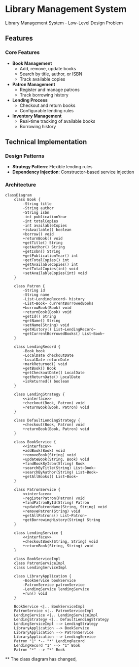# Library Management System
Library Management System - Low-Level Design Problem
## Features

### Core Features
- **Book Management**
  - Add, remove, update books
  - Search by title, author, or ISBN
  - Track available copies
- **Patron Management**
  - Register and manage patrons
  - Track borrowing history
- **Lending Process**
  - Checkout and return books
  - Configurable lending rules
- **Inventory Management**
  - Real-time tracking of available books
  - Borrowing history

## Technical Implementation

### Design Patterns
- **Strategy Pattern**: Flexible lending rules
- **Dependency Injection**: Constructor-based service injection

### Architecture
```mermaid
classDiagram
    class Book {
        -String title
        -String author
        -String isbn
        -int publicationYear
        -int totalCopies
        -int availableCopies
        +isAvailable() boolean
        +borrow() void
        +returnBook() void
        +getTitle() String
        +getAuthor() String
        +getIsbn() String
        +getPublicationYear() int
        +getTotalCopies() int
        +getAvailableCopies() int
        +setTotalCopies(int) void
        +setAvailableCopies(int) void
    }

    class Patron {
        -String id
        -String name
        -List~LendingRecord~ history
        -List~Book~ currentBorrowedBooks
        +borrowBook(Book) void
        +returnBook(Book) void
        +getId() String
        +getName() String
        +setName(String) void
        +getHistory() List~LendingRecord~
        +getCurrentBorrowedBooks() List~Book~
    }

    class LendingRecord {
        -Book book
        -LocalDate checkoutDate
        -LocalDate returnDate
        +markReturned() void
        +getBook() Book
        +getCheckoutDate() LocalDate
        +getReturnDate() LocalDate
        +isReturned() boolean
    }

    class LendingStrategy {
        <<interface>>
        +checkout(Book, Patron) void
        +returnBook(Book, Patron) void
    }

    class DefaultLendingStrategy {
        +checkout(Book, Patron) void
        +returnBook(Book, Patron) void
    }

    class BookService {
        <<interface>>
        +addBook(Book) void
        +removeBook(String) void
        +updateBook(String, Book) void
        +findBookByIsbn(String) Book
        +searchByTitle(String) List~Book~
        +searchByAuthor(String) List~Book~
        +getAllBooks() List~Book~
    }

    class PatronService {
        <<interface>>
        +registerPatron(Patron) void
        +findPatronById(String) Patron
        +updatePatronName(String, String) void
        +removePatron(String) void
        +getAllPatrons() List~Patron~
        +getBorrowingHistory(String) String
    }

    class LendingService {
        <<interface>>
        +checkoutBook(String, String) void
        +returnBook(String, String) void
    }

    class BookServiceImpl
    class PatronServiceImpl
    class LendingServiceImpl

    class LibraryApplication {
        -BookService bookService
        -PatronService patronService
        -LendingService lendingService
        +run() void
    }

    BookService <|.. BookServiceImpl
    PatronService <|.. PatronServiceImpl
    LendingService <|.. LendingServiceImpl
    LendingStrategy <|.. DefaultLendingStrategy
    LendingServiceImpl --> LendingStrategy
    LibraryApplication --> BookService
    LibraryApplication --> PatronService
    LibraryApplication --> LendingService
    Patron "1" *-- "*" LendingRecord
    LendingRecord "1" --> "1" Book
    Patron "*" --> "*" Book
```

** The class diagram has changed, 
